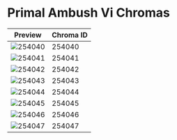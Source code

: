 # Primal Ambush Vi Chromas

| Preview | Chroma ID |
|---------|-----------|
| ![254040](https://raw.communitydragon.org/latest/plugins/rcp-be-lol-game-data/global/default/v1/champion-chroma-images/254/254040.png) | 254040 |
| ![254041](https://raw.communitydragon.org/latest/plugins/rcp-be-lol-game-data/global/default/v1/champion-chroma-images/254/254041.png) | 254041 |
| ![254042](https://raw.communitydragon.org/latest/plugins/rcp-be-lol-game-data/global/default/v1/champion-chroma-images/254/254042.png) | 254042 |
| ![254043](https://raw.communitydragon.org/latest/plugins/rcp-be-lol-game-data/global/default/v1/champion-chroma-images/254/254043.png) | 254043 |
| ![254044](https://raw.communitydragon.org/latest/plugins/rcp-be-lol-game-data/global/default/v1/champion-chroma-images/254/254044.png) | 254044 |
| ![254045](https://raw.communitydragon.org/latest/plugins/rcp-be-lol-game-data/global/default/v1/champion-chroma-images/254/254045.png) | 254045 |
| ![254046](https://raw.communitydragon.org/latest/plugins/rcp-be-lol-game-data/global/default/v1/champion-chroma-images/254/254046.png) | 254046 |
| ![254047](https://raw.communitydragon.org/latest/plugins/rcp-be-lol-game-data/global/default/v1/champion-chroma-images/254/254047.png) | 254047 |